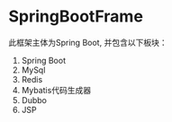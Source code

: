 # SpringBootFrame

此框架主体为Spring Boot, 并包含以下板块：

1. Spring Boot
2. MySql
3. Redis
4. Mybatis代码生成器
5. Dubbo
6. JSP
